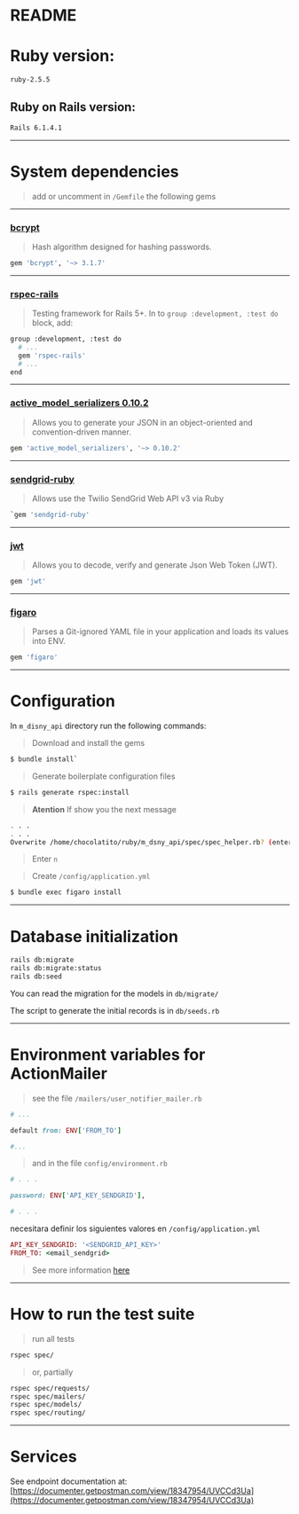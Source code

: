 # README

# Ruby version:
```sh
ruby-2.5.5
```
## Ruby on Rails version:
```sh
Rails 6.1.4.1
```

---
# System dependencies
> add or uncomment in `/Gemfile` the following gems

---
### [bcrypt](https://rubygems.org/gems/bcrypt/versions/3.1.11)
> Hash algorithm designed for hashing passwords.
```sh
gem 'bcrypt', '~> 3.1.7'
```

---
### [rspec-rails](https://rubygems.org/gems/rspec-rails)
> Testing framework for Rails 5+.
> In to `group :development, :test do` block, add:
```sh
group :development, :test do
  # ...
  gem 'rspec-rails'
  # ...
end
```
---
### [active_model_serializers 0.10.2](https://rubygems.org/gems/active_model_serializers/versions/0.10.2)
> Allows you to generate your JSON in an object-oriented and convention-driven manner.

```sh
gem 'active_model_serializers', '~> 0.10.2'
```

---
### [sendgrid-ruby](https://github.com/sendgrid/sendgrid-ruby)
> Allows use the Twilio SendGrid Web API v3 via Ruby
```sh
`gem 'sendgrid-ruby'
```

---
### [jwt](https://jwt.io/)
> Allows you to decode, verify and generate Json Web Token (JWT).
```sh
gem 'jwt'
```

---
### [figaro](https://jwt.io/)
> Parses a Git-ignored YAML file in your application and loads its values into ENV.
```sh
gem 'figaro'
```
---

# Configuration
In `m_disny_api` directory run the following commands:

> Download and install the gems
```sh
$ bundle install`
```

> Generate boilerplate configuration files

```sh
$ rails generate rspec:install
```

> **Atention** If show you the next message
```sh
. . .
. . .
Overwrite /home/chocolatito/ruby/m_dsny_api/spec/spec_helper.rb? (enter "h" for help) [Ynaqdhm]
```

> Enter `n`

> Create `/config/application.yml`
```sh
$ bundle exec figaro install
```

---
# Database initialization
```sh
rails db:migrate
rails db:migrate:status
rails db:seed
```
You can read the migration for the models in `db/migrate/`

The script to generate the initial records is in `db/seeds.rb`

---
# Environment variables for ActionMailer
> see the file `/mailers/user_notifier_mailer.rb`
```ruby
# ...

default from: ENV['FROM_TO']

#...
```
> and in the file `config/environment.rb`
```ruby
# . . .

password: ENV['API_KEY_SENDGRID'],

# . . .
```
necesitara definir los siguientes valores en `/config/application.yml`
```ruby
API_KEY_SENDGRID: '<SENDGRID_API_KEY>'
FROM_TO: <email_sendgrid>
```
> See more information [here](https://docs.sendgrid.com/for-developers/sending-email/rubyonrails)



---
# How to run the test suite
> run all tests
```sh
rspec spec/
```

> or, partially

```sh
rspec spec/requests/
rspec spec/mailers/
rspec spec/models/
rspec spec/routing/
```

---
# Services

See endpoint documentation at: [https://documenter.getpostman.com/view/18347954/UVCCd3Ua](https://documenter.getpostman.com/view/18347954/UVCCd3Ua)
